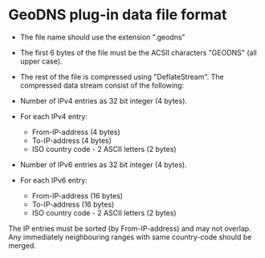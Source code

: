 # GeoDNS plug-in data file format

- The file name should use the extension ".geodns"

- The first 6 bytes of the file must be the ACSII characters "GEODNS" (all upper case).

- The rest of the file is compressed using "DeflateStream". The compressed data stream consist of the following:

- Number of IPv4 entries as 32 bit integer (4 bytes).

- For each IPv4 entry:

    - From-IP-address (4 bytes)
    - To-IP-address (4 bytes)
    - ISO country code - 2 ASCII letters (2 bytes)

- Number of IPv6 entries as 32 bit integer (4 bytes).

- For each IPv6 entry:

    - From-IP-address (16 bytes)
    - To-IP-address (16 bytes)
    - ISO country code - 2 ASCII letters (2 bytes)

The IP entries must be sorted (by From-IP-address) and may not overlap.
Any immediately neighbouring ranges with same country-code should be merged.
